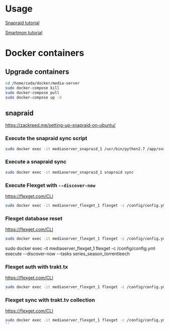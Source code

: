 # Usage
[Snapraid tutorial](http://zackreed.me/setting-up-snapraid-on-ubuntu/)

[Smartmon tutorial](http://zackreed.me/how-do-i-know-if-my-hard-drive-is-failing/)

# Docker containers

## Upgrade containers
```bash
cd /home/cada/docker/media-server
sudo docker-compose kill
sudo docker-compose pull
sudo docker-compose up -d
```

## snapraid

https://zackreed.me/setting-up-snapraid-on-ubuntu/

### Execute the snapraid sync script

```bash
sudo docker exec -it mediaserver_snapraid_1 /usr/bin/python2.7 /app/snapraid-runner/snapraid-runner.py -c /config/snapraid-runner.conf
```

### Execute a snapraid sync
```bash
sudo docker exec -it mediaserver_snapraid_1 snapraid sync
```

### Execute Flexget with ``--discover-now``
https://flexget.com/CLI

```bash
sudo docker exec -it mediaserver_flexget_1 flexget -c /config/config.yml execute --discover-now
```

### Flexget database reset
https://flexget.com/CLI

```bash
sudo docker exec -it mediaserver_flexget_1 flexget -c /config/config.yml database reset --sure
```

sudo docker exec -it mediaserver_flexget_1 flexget -c /config/config.yml execute --discover-now --tasks series_season_torrentleech

### Flexget auth with trakt.tx
https://flexget.com/CLI

```bash
sudo docker exec -it mediaserver_flexget_1 flexget -c /config/config.yml trakt auth carlba
```

### Flexget sync with trakt.tv collection
https://flexget.com/CLI

```bash
sudo docker exec -it mediaserver_flexget_1 flexget -c /config/config.yml execute --discover-now --tasks sync_collected_trakt
``


